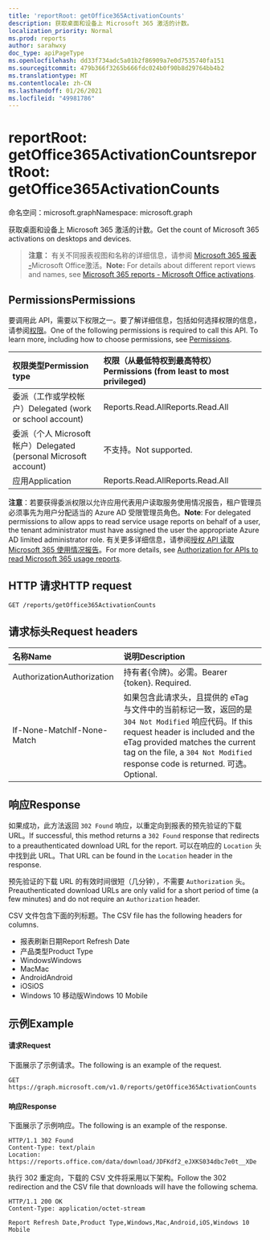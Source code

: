 ```yaml
---
title: 'reportRoot: getOffice365ActivationCounts'
description: 获取桌面和设备上 Microsoft 365 激活的计数。
localization_priority: Normal
ms.prod: reports
author: sarahwxy
doc_type: apiPageType
ms.openlocfilehash: dd33f734adc5a01b2f86909a7e0d7535740fa151
ms.sourcegitcommit: 479b366f3265b666fdc024b0f90b8d29764bb4b2
ms.translationtype: MT
ms.contentlocale: zh-CN
ms.lasthandoff: 01/26/2021
ms.locfileid: "49981786"
---
```

# <a name="reportroot-getoffice365activationcounts"></a><span data-ttu-id="2658d-103">reportRoot: getOffice365ActivationCounts</span><span class="sxs-lookup"><span data-stu-id="2658d-103">reportRoot: getOffice365ActivationCounts</span></span>

<span data-ttu-id="2658d-104">命名空间：microsoft.graph</span><span class="sxs-lookup"><span data-stu-id="2658d-104">Namespace: microsoft.graph</span></span>

<span data-ttu-id="2658d-105">获取桌面和设备上 Microsoft 365 激活的计数。</span><span class="sxs-lookup"><span data-stu-id="2658d-105">Get the count of Microsoft 365 activations on desktops and devices.</span></span>

> <span data-ttu-id="2658d-106">**注意：** 有关不同报表视图和名称的详细信息，请参阅 [Microsoft 365 报表 -](https://support.office.com/client/Office-activations-87c24ae2-82e0-4d1e-be01-c3bcc3f18c60)Microsoft Office激活。</span><span class="sxs-lookup"><span data-stu-id="2658d-106">**Note:** For details about different report views and names, see [Microsoft 365 reports - Microsoft Office activations](https://support.office.com/client/Office-activations-87c24ae2-82e0-4d1e-be01-c3bcc3f18c60).</span></span>

## <a name="permissions"></a><span data-ttu-id="2658d-107">Permissions</span><span class="sxs-lookup"><span data-stu-id="2658d-107">Permissions</span></span>

<span data-ttu-id="2658d-p101">要调用此 API，需要以下权限之一。要了解详细信息，包括如何选择权限的信息，请参阅[权限](/graph/permissions-reference)。</span><span class="sxs-lookup"><span data-stu-id="2658d-p101">One of the following permissions is required to call this API. To learn more, including how to choose permissions, see [Permissions](/graph/permissions-reference).</span></span>

| <span data-ttu-id="2658d-110">权限类型</span><span class="sxs-lookup"><span data-stu-id="2658d-110">Permission type</span></span>                        | <span data-ttu-id="2658d-111">权限（从最低特权到最高特权）</span><span class="sxs-lookup"><span data-stu-id="2658d-111">Permissions (from least to most privileged)</span></span> |
| :------------------------------------- | :--------------------------------------- |
| <span data-ttu-id="2658d-112">委派（工作或学校帐户）</span><span class="sxs-lookup"><span data-stu-id="2658d-112">Delegated (work or school account)</span></span>     | <span data-ttu-id="2658d-113">Reports.Read.All</span><span class="sxs-lookup"><span data-stu-id="2658d-113">Reports.Read.All</span></span>                         |
| <span data-ttu-id="2658d-114">委派（个人 Microsoft 帐户）</span><span class="sxs-lookup"><span data-stu-id="2658d-114">Delegated (personal Microsoft account)</span></span> | <span data-ttu-id="2658d-115">不支持。</span><span class="sxs-lookup"><span data-stu-id="2658d-115">Not supported.</span></span>                           |
| <span data-ttu-id="2658d-116">应用</span><span class="sxs-lookup"><span data-stu-id="2658d-116">Application</span></span>                            | <span data-ttu-id="2658d-117">Reports.Read.All</span><span class="sxs-lookup"><span data-stu-id="2658d-117">Reports.Read.All</span></span>                         |

<span data-ttu-id="2658d-118">**注意**：若要获得委派权限以允许应用代表用户读取服务使用情况报告，租户管理员必须事先为用户分配适当的 Azure AD 受限管理员角色。</span><span class="sxs-lookup"><span data-stu-id="2658d-118">**Note**: For delegated permissions to allow apps to read service usage reports on behalf of a user, the tenant administrator must have assigned the user the appropriate Azure AD limited administrator role.</span></span> <span data-ttu-id="2658d-119">有关更多详细信息，请参阅[授权 API 读取 Microsoft 365 使用情况报告](/graph/reportroot-authorization)。</span><span class="sxs-lookup"><span data-stu-id="2658d-119">For more details, see [Authorization for APIs to read Microsoft 365 usage reports](/graph/reportroot-authorization).</span></span>

## <a name="http-request"></a><span data-ttu-id="2658d-120">HTTP 请求</span><span class="sxs-lookup"><span data-stu-id="2658d-120">HTTP request</span></span>


<!-- { "blockType": "ignored" } --> 

```http
GET /reports/getOffice365ActivationCounts
```

## <a name="request-headers"></a><span data-ttu-id="2658d-121">请求标头</span><span class="sxs-lookup"><span data-stu-id="2658d-121">Request headers</span></span>

| <span data-ttu-id="2658d-122">名称</span><span class="sxs-lookup"><span data-stu-id="2658d-122">Name</span></span>          | <span data-ttu-id="2658d-123">说明</span><span class="sxs-lookup"><span data-stu-id="2658d-123">Description</span></span>                              |
| :------------ | :--------------------------------------- |
| <span data-ttu-id="2658d-124">Authorization</span><span class="sxs-lookup"><span data-stu-id="2658d-124">Authorization</span></span> | <span data-ttu-id="2658d-p103">持有者{令牌}。必需。</span><span class="sxs-lookup"><span data-stu-id="2658d-p103">Bearer {token}. Required.</span></span>                |
| <span data-ttu-id="2658d-127">If-None-Match</span><span class="sxs-lookup"><span data-stu-id="2658d-127">If-None-Match</span></span> | <span data-ttu-id="2658d-128">如果包含此请求头，且提供的 eTag 与文件中的当前标记一致，返回的是 `304 Not Modified` 响应代码。</span><span class="sxs-lookup"><span data-stu-id="2658d-128">If this request header is included and the eTag provided matches the current tag on the file, a `304 Not Modified` response code is returned.</span></span> <span data-ttu-id="2658d-129">可选。</span><span class="sxs-lookup"><span data-stu-id="2658d-129">Optional.</span></span> |

## <a name="response"></a><span data-ttu-id="2658d-130">响应</span><span class="sxs-lookup"><span data-stu-id="2658d-130">Response</span></span>

<span data-ttu-id="2658d-131">如果成功，此方法返回 `302 Found` 响应，以重定向到报表的预先验证的下载 URL。</span><span class="sxs-lookup"><span data-stu-id="2658d-131">If successful, this method returns a `302 Found` response that redirects to a preauthenticated download URL for the report.</span></span> <span data-ttu-id="2658d-132">可以在响应的 `Location` 头中找到此 URL。</span><span class="sxs-lookup"><span data-stu-id="2658d-132">That URL can be found in the `Location` header in the response.</span></span>

<span data-ttu-id="2658d-133">预先验证的下载 URL 的有效时间很短（几分钟），不需要 `Authorization` 头。</span><span class="sxs-lookup"><span data-stu-id="2658d-133">Preauthenticated download URLs are only valid for a short period of time (a few minutes) and do not require an `Authorization` header.</span></span>

<span data-ttu-id="2658d-134">CSV 文件包含下面的列标题。</span><span class="sxs-lookup"><span data-stu-id="2658d-134">The CSV file has the following headers for columns.</span></span>

- <span data-ttu-id="2658d-135">报表刷新日期</span><span class="sxs-lookup"><span data-stu-id="2658d-135">Report Refresh Date</span></span>
- <span data-ttu-id="2658d-136">产品类型</span><span class="sxs-lookup"><span data-stu-id="2658d-136">Product Type</span></span>
- <span data-ttu-id="2658d-137">Windows</span><span class="sxs-lookup"><span data-stu-id="2658d-137">Windows</span></span>
- <span data-ttu-id="2658d-138">Mac</span><span class="sxs-lookup"><span data-stu-id="2658d-138">Mac</span></span>
- <span data-ttu-id="2658d-139">Android</span><span class="sxs-lookup"><span data-stu-id="2658d-139">Android</span></span>
- <span data-ttu-id="2658d-140">iOS</span><span class="sxs-lookup"><span data-stu-id="2658d-140">iOS</span></span>
- <span data-ttu-id="2658d-141">Windows 10 移动版</span><span class="sxs-lookup"><span data-stu-id="2658d-141">Windows 10 Mobile</span></span>

## <a name="example"></a><span data-ttu-id="2658d-142">示例</span><span class="sxs-lookup"><span data-stu-id="2658d-142">Example</span></span>

#### <a name="request"></a><span data-ttu-id="2658d-143">请求</span><span class="sxs-lookup"><span data-stu-id="2658d-143">Request</span></span>

<span data-ttu-id="2658d-144">下面展示了示例请求。</span><span class="sxs-lookup"><span data-stu-id="2658d-144">The following is an example of the request.</span></span>


<!--{
  "blockType": "ignored",
  "isComposable": true,
  "name": "reportroot_getoffice365activationcounts"
}-->

```msgraph-interactive
GET https://graph.microsoft.com/v1.0/reports/getOffice365ActivationCounts
```


#### <a name="response"></a><span data-ttu-id="2658d-145">响应</span><span class="sxs-lookup"><span data-stu-id="2658d-145">Response</span></span>

<span data-ttu-id="2658d-146">下面展示了示例响应。</span><span class="sxs-lookup"><span data-stu-id="2658d-146">The following is an example of the response.</span></span>

<!-- {
  "blockType": "response",
  "truncated": true,
  "@odata.type": "microsoft.graph.report"
} -->

```http
HTTP/1.1 302 Found
Content-Type: text/plain
Location: https://reports.office.com/data/download/JDFKdf2_eJXKS034dbc7e0t__XDe
```

<span data-ttu-id="2658d-147">执行 302 重定向，下载的 CSV 文件将采用以下架构。</span><span class="sxs-lookup"><span data-stu-id="2658d-147">Follow the 302 redirection and the CSV file that downloads will have the following schema.</span></span>

<!-- { "blockType": "ignored" } --> 

```http
HTTP/1.1 200 OK
Content-Type: application/octet-stream

Report Refresh Date,Product Type,Windows,Mac,Android,iOS,Windows 10 Mobile
```
<!-- uuid: 8fcb5dbc-d5aa-4681-8e31-b001d5168d79 
2015-10-25 14:57:30 UTC -->
<!-- {
  "type": "#page.annotation",
  "description": "Example",
  "keywords": "",
  "section": "documentation",
  "tocPath": "",
  "suppressions": [
  ]
}-->

